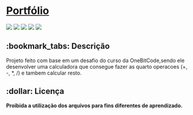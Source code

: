 <h1><a href="https://mateussanches.vercel.app/"> Portfólio </a></h1>

<div style="display: inline_block; cursor: none" >

<img src="https://img.shields.io/badge/html5-%23E34F26.svg?style=for-the-badge&logo=html5&logoColor=white" />
<img src="https://img.shields.io/badge/css3-%231572B6.svg?style=for-the-badge&logo=css3&logoColor=white" />
<img src="https://img.shields.io/badge/javascript-%23323330.svg?style=for-the-badge&logo=javascript&logoColor=%23F7DF1E" />
<a href = "mailto:mateussanchesrodriguez@gmail.com"><img src="https://img.shields.io/badge/-Gmail-%23333?style=for-the-badge&logo=gmail&logoColor=white" target="_blank"></a>
<a href="https://www.linkedin.com/in/mateus-rodriguez/" target="_blank"><img src="https://img.shields.io/badge/-LinkedIn-%230077B5?style=for-the-badge&logo=linkedin&logoColor=white" target="_blank"></a>  
  
  
</div>

<div style="display: inline_block">
  


</div>

<h2>:bookmark_tabs: Descrição</h2>
<p>Projeto feito com base em um desafio do curso da OneBitCode,sendo ele desenvolver uma calculadora que consegue fazer as quarto operacoes (+, -, *, /) e tambem calcular resto.</p>

<h2>:dollar: Licença</h2>
<b>Proibida a utilização dos arquivos para fins diferentes de aprendizado.</b>
